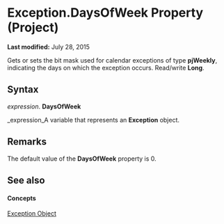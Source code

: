 
# Exception.DaysOfWeek Property (Project)

 **Last modified:** July 28, 2015

Gets or sets the bit mask used for calendar exceptions of type  **pjWeekly**, indicating the days on which the exception occurs. Read/write  **Long**.

## Syntax

 _expression_. **DaysOfWeek**

 _expression_A variable that represents an  **Exception** object.


## Remarks

 The default value of the **DaysOfWeek** property is 0.


## See also


#### Concepts


 [Exception Object](105372cd-2e8b-0fd0-f565-0a75c907a40a.md)
